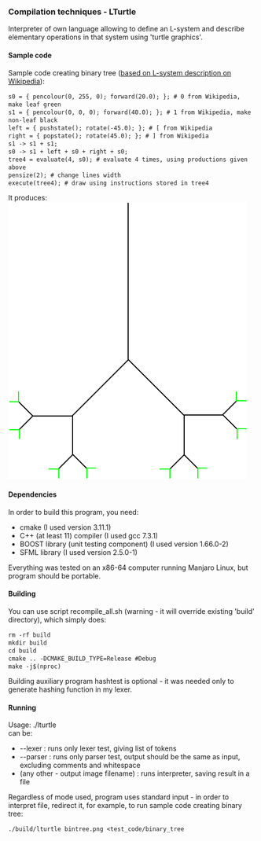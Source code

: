 ### Compilation techniques - LTurtle
Interpreter of own language allowing to define an L-system and describe elementary operations in that system using 'turtle graphics'.  

#### Sample code
Sample code creating binary tree ([based on L-system description on Wikipedia](https://en.wikipedia.org/wiki/L-system)):   
```
s0 = { pencolour(0, 255, 0); forward(20.0); }; # 0 from Wikipedia, make leaf green
s1 = { pencolour(0, 0, 0); forward(40.0); }; # 1 from Wikipedia, make non-leaf black
left = { pushstate(); rotate(-45.0); }; # [ from Wikipedia
right = { popstate(); rotate(45.0); }; # ] from Wikipedia
s1 -> s1 + s1;
s0 -> s1 + left + s0 + right + s0;
tree4 = evaluate(4, s0); # evaluate 4 times, using productions given above
pensize(2); # change lines width
execute(tree4); # draw using instructions stored in tree4
```
It produces:  
![](bintree.png)
  
#### Dependencies
In order to build this program, you need:  
* cmake (I used version 3.11.1)  
* C++ (at least 11) compiler (I used gcc 7.3.1)  
* BOOST library (unit testing component) (I used version 1.66.0-2)  
* SFML library (I used version 2.5.0-1)  

Everything was tested on an x86-64 computer running Manjaro Linux, but program should be portable.  
  
#### Building  
You can use script recompile\_all.sh (warning - it will override existing 'build' directory), which simply does:  
```
rm -rf build
mkdir build
cd build
cmake .. -DCMAKE_BUILD_TYPE=Release #Debug
make -j$(nproc)
```
Building auxiliary program hashtest is optional - it was needed only to generate hashing function in my lexer.  

#### Running  
Usage: ./lturtle <argument>  
<argument> can be:  
* --lexer : runs only lexer test, giving list of tokens  
* --parser : runs only parser test, output should be the same as input, excluding comments and whitespace  
* (any other - output image filename) : runs interpreter, saving result in a file  
  
Regardless of mode used, program uses standard input - in order to interpret file, redirect it, for example, to run sample code creating binary tree:
``` 
./build/lturtle bintree.png <test_code/binary_tree  
```

